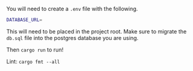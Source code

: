You will need to create a `.env` file with the following. 

```sh
DATABASE_URL=
```

This will need to be placed in the project root.
Make sure to migrate the `db.sql` file into the postgres database you are using.

Then `cargo run` to run! 

Lint: `cargo fmt --all`

